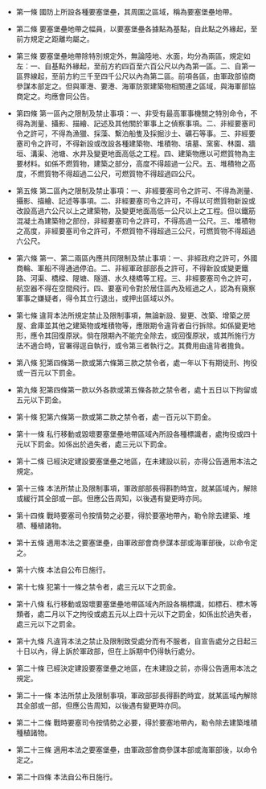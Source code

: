 * 第一條 國防上所設各種要塞堡壘，其周圍之區域，稱為要塞堡壘地帶。

* 第二條 要塞堡壘地帶之幅員，以要塞堡壘各據點為基點，自此點之外緣起，至前方規定之距離均屬之。

* 第三條 要塞堡壘地帶除特別規定外，無論陸地、水面，均分為兩區，規定如左：一、自基點外緣起，至前方約四百至六百公尺以內為第一區。二、自第一區界線起，至前方約三千至四千公尺以內為第二區。前項各區，由軍政部協商參謀本部定之。但與軍港、要港、海軍防禦建築物相關連之區域，與海軍部協商定之。均應會同公告。

* 第四條 第一區內之限制及禁止事項：一、非受有最高軍事機關之特別命令，不得為測量、攝影、描繪、記述及其他關於軍事上之偵察事項。二、非經要塞司令之許可，不得為漁獵、採藻、繫泊船隻及採掘沙土、礦石等事。三、非經要塞司令之許可，不得新設或改設各種建築物、堆積物、墳墓、窯窖、林園、牆垣、溝渠、池塘、水井及變更地面高低之工程。四、建築物應以可燃質物為主要材料。如係不燃質物，建築之部分，高度不得超過一公尺。五、堆積物之高度，不燃質物不得超過二公尺，可燃質物不得超過四公尺。

* 第五條 第二區內之限制及禁止事項：一、非經要塞司令之許可、不得為測量、攝影、描繪、記述等事項。二、非經要塞司令之許可，不得以可燃質物新設或改設高過六公尺以上之建築物，及變更地面高低一公尺以上之工程。但以鐵筋混凝土為建築物之部份，非經要塞司令之許可，不得高過一公尺。三、堆積物之高度，非經要塞司令之許可，不燃質物不得超過三公尺，可燃質物不得超過六公尺。

* 第六條 第一、第二兩區內應共同限制及禁止事項：一、非經政府之許可，外國商輪、軍船不得通過停泊。二、非經軍政部部長之許可，不得新設或變更鐵路、河渠、橋樑、隄塘、隧道、水久棧橋等工程。三、非經要塞司令之許可，航空器不得在空間飛行。四、要塞司令對於居住區內及經過之人，認為有窺察軍事之嫌疑者，得令其立行退出，或押出區域以外。

* 第七條 違背本法所規定禁止及限制事項，無論新設、變更、改築、增築之房屋、倉庫並其他之建築物或堆積物等，應限期令違背者自行拆除。如係變更地形，應令其回復原狀。倘在限期內不能完全除去，或回復原狀，或其所施行方法不適合時，官署得逕自執行，或令第三者執行之。其費用由違背者擔負。

* 第八條 犯第四條第一款或第六條第三款之禁令者，處一年以下有期徒刑、拘役或一百元以下罰金。

* 第九條 犯第四條第一款以外各款或第五條各款之禁令者，處十五日以下拘留或五元以下罰金。

* 第十條 犯第六條第一款或第二款之禁令者，處一百元以下罰金。

* 第十一條 私行移動或毀壞要塞堡壘地帶區域內所設各種標識者，處拘役或四十元以下罰金。如係出於過失者，處三元以下罰金。

* 第十二條 已經決定建設要塞堡壘之地區，在未建設以前，亦得公告適用本法之規定。

* 第十三條 本法所禁止及限制事項，軍政部部長得斟酌時宜，就某區域內，解除或緩行其全部或一部。但應公告周知，以後遇有變更時亦同。

* 第十四條 戰時要塞司令按情勢之必要，得於要塞地帶內，勒令除去建築、堆積、種植諸物。

* 第十五條 適用本法之要塞堡壘，由軍政部會商參謀本部或海軍部後，以命令定之。

* 第十六條 本法自公布日施行。

* 第十七條 犯第十一條之禁令者，處三元以下之罰金。

* 第十八條 私行移動或毀壞要塞堡壘地帶區域內所設各稱標識，如標石、標木等類者，處二月以下之拘役或處五元以上四十元以下之罰金，如係出於過失者，處三元以下之罰金。

* 第十九條 凡違背本法之禁止及限制致受處分而有不服者，自宣告處分之日起三十日以內，得上訴於軍政部，但在上訴期中仍得執行處分。

* 第二十條 已經決定建設要塞堡壘之地區，在未建設之前，亦得公告適用本法之規定。

* 第二十一條 本法所禁止及限制事項，軍政部部長得斟酌時宜，就某區域內解除其全部或一部，但應公告周知，以後遇有變更時亦同。

* 第二十二條 戰時要塞司令按情勢之必要，得於要塞地帶內，勒令除去建築堆積種植諸物。

* 第二十三條 適用本法之要塞堡壘，由軍政部會商參謀本部或海軍部後，以命令定之。

* 第二十四條 本法自公布日施行。

